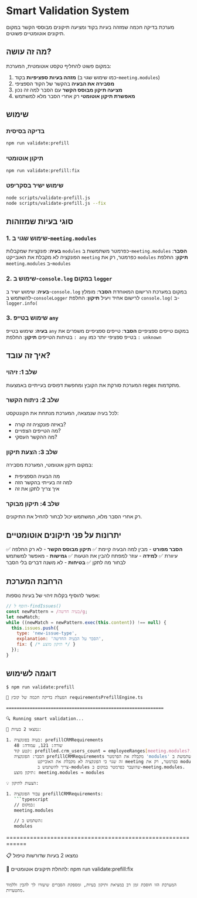 # Smart Validation System

מערכת בדיקה חכמה שמזהה בעיות בקוד ומציעה תיקונים מבוססי הקשר במקום תיקונים אוטומטיים פשוטים.

## מה זה עושה?

במקום פשוט להחליף טקסט אוטומטית, המערכת:

1. **מזהה בעיות ספציפיות** בקוד (כמו שימוש שגוי ב-`meeting.modules`)
2. **מסבירה את הבעיה** בהקשר של הקוד הספציפי
3. **מציעה תיקון מבוסס הקשר** עם הסבר למה זה נכון
4. **מאפשרת תיקון אוטומטי** רק אחרי הסבר מלא למשתמש

## שימוש

### בדיקה בסיסית
```bash
npm run validate:prefill
```

### תיקון אוטומטי
```bash
npm run validate:prefill:fix
```

### שימוש ישיר בסקריפט
```bash
node scripts/validate-prefill.js
node scripts/validate-prefill.js --fix
```

## סוגי בעיות שמזוהות

### 1. שימוש שגוי ב-`meeting.modules`
**בעיה**: פונקציות שמקבלות `modules` כפרמטר משתמשות ב-`meeting.modules`
**הסבר**: הפונקציה לא מקבלת את האובייקט `meeting` כפרמטר, רק את `modules`
**תיקון**: החלפת `meeting.modules` ב-`modules`

### 2. שימוש ב-`console.log` במקום `logger`
**בעיה**: שימוש ישיר ב-`console.log` במקום במערכת הרישום המאוחדת
**הסבר**: מומלץ להשתמש ב-`consoleLogger` לרישום אחיד ויעיל
**תיקון**: החלפת `console.log(` ב-`logger.info(`

### 3. שימוש בטייפ `any`
**בעיה**: שימוש בטייפ `any` במקום טייפים ספציפיים
**הסבר**: טייפים ספציפיים משפרים את בטיחות הטייפים
**תיקון**: החלפת `: any` בטייפ ספציפי יותר כמו `: unknown`

## איך זה עובד?

### שלב 1: זיהוי
המערכת סורקת את הקובץ ומחפשת דפוסים בעייתיים באמצעות regex מתקדמות.

### שלב 2: ניתוח הקשר
לכל בעיה שנמצאה, המערכת מנתחת את הקונטקסט:
- באיזה פונקציה זה קורה?
- מה הטייפים הצפויים?
- מה ההקשר העסקי?

### שלב 3: הצעת תיקון
במקום תיקון אוטומטי, המערכת מסבירה:
- מה הבעיה הספציפית
- למה זה בעייתי בהקשר הזה
- איך צריך לתקן את זה

### שלב 4: תיקון מבוקר
רק אחרי הסבר מלא, המשתמש יכול לבחור להחיל את התיקונים.

## יתרונות על פני תיקונים אוטומטיים

✅ **הסבר מפורט** - מבין למה הבעיה קיימת
✅ **תיקון מבוסס הקשר** - לא רק החלפה עיוורת
✅ **למידה** - עוזר למפתח להבין את הטעות
✅ **גמישות** - מאפשר למשתמש לבחור מה לתקן
✅ **בטיחות** - לא משנה דברים בלי הסבר

## הרחבת המערכת

אפשר להוסיף בקלות זיהוי של בעיות נוספות:

```javascript
// הוסף ל-findIssues()
const newPattern = /בעיה חדשה/g;
let newMatch;
while ((newMatch = newPattern.exec(this.content)) !== null) {
  this.issues.push({
    type: 'new-issue-type',
    explanation: 'הסבר על הבעיה החדשה',
    fix: { /* תיקון מוצע */ }
  });
}
```

## דוגמה לשימוש

```bash
$ npm run validate:prefill

🚀 הפעלת בדיקה חכמה של קובץ requirementsPrefillEngine.ts

============================================================

🔍 Running smart validation...

🚨 נמצאו 2 בעיות:

1. בעיה בפונקציה: prefillCRMRequirements
   שורה: 121, עמודה: 48
   קטע קוד: prefilled.crm_users_count = employeeRanges[meeting.modules?.operations?.hr?.employeeCount] || 10;
   הסבר: הפונקציה prefillCRMRequirements מקבלת את הפרמטר 'modules' אבל משתמשת ב-meeting.modules.
            זה שגוי כי הפונקציה לא מקבלת את האובייקט meeting כפרמטר, רק את modules.
            צריך להשתמש ב-modules שהועבר כפרמטר במקום ב-meeting.modules.
   תיקון מוצע: meeting.modules → modules

💡 הצעות לתיקון:

1. עבור הפונקציה prefillCRMRequirements:
   ```typescript
   // במקום:
   meeting.modules

   // השתמש ב:
   modules
   ```

============================================================

📋 נמצאו 2 בעיות שדורשות טיפול

🔧 להחלת תיקונים אוטומטיים: npm run validate:prefill:fix
```

המערכת הזו חוסכת זמן רב במציאת ותיקון בעיות, ומספקת הסברים שיעזרו לך להבין וללמוד מהטעויות.
